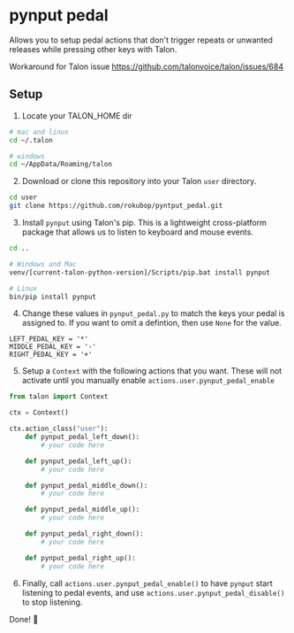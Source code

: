 # pynput pedal

Allows you to setup pedal actions that don't trigger repeats or unwanted releases while pressing other keys with Talon.

Workaround for Talon issue https://github.com/talonvoice/talon/issues/684

## Setup

1. Locate your TALON_HOME dir
```sh
# mac and linux
cd ~/.talon

# windows
cd ~/AppData/Roaming/talon
```

2. Download or clone this repository into your Talon `user` directory.
```sh
cd user
git clone https://github.com/rokubop/pyntput_pedal.git
```

3. Install `pynput` using Talon's pip. This is a lightweight cross-platform package that allows us to listen to keyboard and mouse events.
```sh
cd ..

# Windows and Mac
venv/[current-talon-python-version]/Scripts/pip.bat install pynput

# Linux
bin/pip install pynput
```

4. Change these values in `pynput_pedal.py` to match the keys your pedal is assigned to. If you want to omit a defintion, then use `None` for the value.
```
LEFT_PEDAL_KEY = '*'
MIDDLE_PEDAL_KEY = '-'
RIGHT_PEDAL_KEY = '+'
```

5. Setup a `Context` with the following actions that you want. These will not activate until you manually enable `actions.user.pynput_pedal_enable`

```py
from talon import Context

ctx = Context()

ctx.action_class("user"):
    def pynput_pedal_left_down():
        # your code here

    def pynput_pedal_left_up():
        # your code here

    def pynput_pedal_middle_down():
        # your code here

    def pynput_pedal_middle_up():
        # your code here

    def pynput_pedal_right_down():
        # your code here

    def pynput_pedal_right_up():
        # your code here
```

6. Finally, call `actions.user.pynput_pedal_enable()` to have `pynput` start listening to pedal events, and use `actions.user.pynput_pedal_disable()` to stop listening.

Done! 🎉
